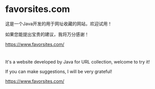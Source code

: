 # favorsites.com
这是一个Java开发的用于网址收藏的网站，欢迎试用！

如果您能提出宝贵的建议，我将万分感谢！

https://www.favorsites.com/

#

It's a website developed by Java for URL collection, welcome to try it!

If you can make suggestions, I will be very grateful!

https://www.favorsites.com/
